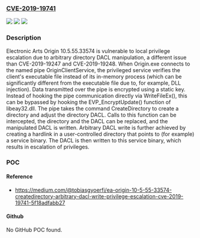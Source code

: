 ### [CVE-2019-19741](https://cve.mitre.org/cgi-bin/cvename.cgi?name=CVE-2019-19741)
![](https://img.shields.io/static/v1?label=Product&message=n%2Fa&color=blue)
![](https://img.shields.io/static/v1?label=Version&message=n%2Fa&color=blue)
![](https://img.shields.io/static/v1?label=Vulnerability&message=n%2Fa&color=brighgreen)

### Description

Electronic Arts Origin 10.5.55.33574 is vulnerable to local privilege escalation due to arbitrary directory DACL manipulation, a different issue than CVE-2019-19247 and CVE-2019-19248. When Origin.exe connects to the named pipe OriginClientService, the privileged service verifies the client's executable file instead of its in-memory process (which can be significantly different from the executable file due to, for example, DLL injection). Data transmitted over the pipe is encrypted using a static key. Instead of hooking the pipe communication directly via WriteFileEx(), this can be bypassed by hooking the EVP_EncryptUpdate() function of libeay32.dll. The pipe takes the command CreateDirectory to create a directory and adjust the directory DACL. Calls to this function can be intercepted, the directory and the DACL can be replaced, and the manipulated DACL is written. Arbitrary DACL write is further achieved by creating a hardlink in a user-controlled directory that points to (for example) a service binary. The DACL is then written to this service binary, which results in escalation of privileges.

### POC

#### Reference
- https://medium.com/@tobiasgyoerfi/ea-origin-10-5-55-33574-createdirectory-arbitrary-dacl-write-privilege-escalation-cve-2019-19741-5f18adfabb27

#### Github
No GitHub POC found.

